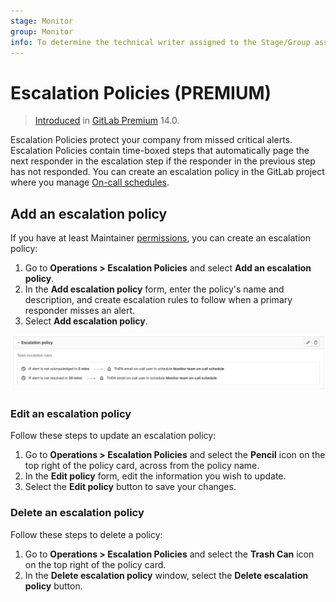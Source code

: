 ```yaml
---
stage: Monitor
group: Monitor
info: To determine the technical writer assigned to the Stage/Group associated with this page, see https://about.gitlab.com/handbook/engineering/ux/technical-writing/#assignments
---
```


# Escalation Policies **(PREMIUM)**

> [Introduced](https://gitlab.com/groups/gitlab-org/-/epics/4638) in [GitLab Premium](https://about.gitlab.com/pricing/) 14.0.

Escalation Policies protect your company from missed critical alerts. Escalation Policies contain
time-boxed steps that automatically page the next responder in the escalation step if the responder
in the previous step has not responded. You can create an escalation policy in the GitLab project
where you manage [On-call schedules](oncall_schedules.md).

## Add an escalation policy

If you have at least Maintainer [permissions](../../user/permissions.md),
you can create an escalation policy:

1. Go to **Operations > Escalation Policies** and select **Add an escalation policy**.
1. In the **Add escalation policy** form, enter the policy's name and description, and create
   escalation rules to follow when a primary responder misses an alert.
1. Select **Add escalation policy**.

![Escalation Policy](img/escalation_policy_v14_0.png)

### Edit an escalation policy

Follow these steps to update an escalation policy:

1. Go to **Operations > Escalation Policies** and select the **Pencil** icon on the top right of the
   policy card, across from the policy name.
1. In the **Edit policy** form, edit the information you wish to update.
1. Select the **Edit policy** button to save your changes.

### Delete an escalation policy

Follow these steps to delete a policy:

1. Go to **Operations > Escalation Policies** and select the **Trash Can** icon on the top right of
   the policy card.
1. In the **Delete escalation policy** window, select the **Delete escalation policy** button.
